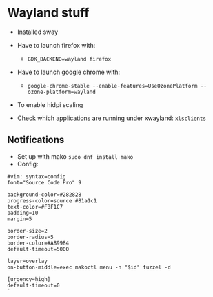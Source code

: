 # Wayland stuff
* Installed sway
* Have to launch firefox with:
  * `GDK_BACKEND=wayland firefox`
* Have to launch google chrome with:
  * `google-chrome-stable --enable-features=UseOzonePlatform --ozone-platform=wayland`
* To enable hidpi scaling

* Check which applications are running under xwayland: `xlsclients`

## Notifications
* Set up with mako
`sudo dnf install mako`
* Config:
```
#vim: syntax=config
font="Source Code Pro" 9

background-color=#282828
progress-color=source #81a1c1
text-color=#FBF1C7
padding=10
margin=5

border-size=2
border-radius=5
border-color=#A89984
default-timeout=5000

layer=overlay
on-button-middle=exec makoctl menu -n "$id" fuzzel -d

[urgency=high]
default-timeout=0
`
